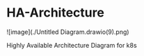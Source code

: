 # HA-Architecture

![image](./Untitled Diagram.drawio(9).png)

Highly Available Architecture Diagram for k8s
